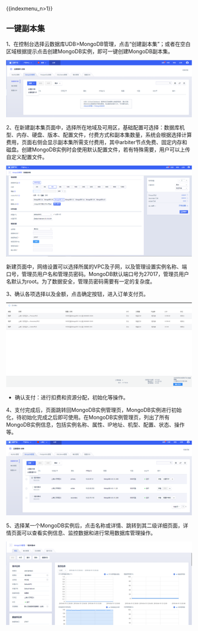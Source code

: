 {{indexmenu_n>1}}

## 一键副本集

1、在控制台选择云数据库UDB\>MongoDB管理，点击“创建副本集”；或者在空白区域根据提示点击创建MongoDB实例，即可一键创建MongoDB副本集。

![image](/images/mongodbv400.png)

2、在新建副本集页面中，选择所在地域及可用区，基础配置可选择：数据库机型、内存、硬盘、版本、配置文件，付费方式和副本集数量，系统会根据选择计算费用，页面右侧会显示副本集所需支付费用，其中arbiter节点免费、固定内存和磁盘。创建MongoDB实例时会使用默认配置文件，若有特殊需要，用户可以上传自定义配置文件。

![image](/images/mongodbv405.png)

新建页面中，网络设置可以选择所属的VPC及子网，以及管理设置实例名称、端口号，管理员用户名和管理员密码。MongoDB默认端口号为27017，管理员用户名默认为root。为了数据安全，管理员密码需要有一定的复杂度。

3、确认各项选择以及金额，点击确定按钮，进入订单支付页。

![image](/images//mongodbv407.png)

  - 确认支付：进行扣费和资源分配，初始化等操作。

4、支付完成后，页面跳转回MongoDB实例管理页，MongoDB实例进行初始化，待初始化完成之后即可使用。在MongoDB实例管理页，列出了所有MongoDB实例信息，包括实例名称、属性、IP地址、机型、配置、状态、操作等。

![image](/images/mongodbv401.png)

5、选择某一个MongoDB实例后，点击名称或详情、跳转到其二级详细页面，详情页面可以查看实例信息、监控数据和进行常用数据库管理操作。

![image](/images/mongodbv404.png)
